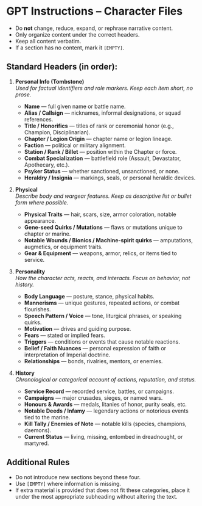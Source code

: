 # GPT Instructions – Character Files

- Do **not** change, reduce, expand, or rephrase narrative content.  
- Only organize content under the correct headers.  
- Keep all content verbatim.  
- If a section has no content, mark it `[EMPTY]`.  

## Standard Headers (in order):

1. **Personal Info (Tombstone)**  
   *Used for factual identifiers and role markers. Keep each item short, no prose.*  
   - **Name** — full given name or battle name.  
   - **Alias / Callsign** — nicknames, informal designations, or squad references.  
   - **Title / Honorifics** — titles of rank or ceremonial honor (e.g., Champion, Disciplinarian).  
   - **Chapter / Legion Origin** — chapter name or legion lineage.  
   - **Faction** — political or military alignment.  
   - **Station / Rank / Billet** — position within the Chapter or force.  
   - **Combat Specialization** — battlefield role (Assault, Devastator, Apothecary, etc.).  
   - **Psyker Status** — whether sanctioned, unsanctioned, or none.  
   - **Heraldry / Insignia** — markings, seals, or personal heraldic devices.  

2. **Physical**  
   *Describe body and wargear features. Keep as descriptive list or bullet form where possible.*  
   - **Physical Traits** — hair, scars, size, armor coloration, notable appearance.  
   - **Gene-seed Quirks / Mutations** — flaws or mutations unique to chapter or marine.  
   - **Notable Wounds / Bionics / Machine-spirit quirks** — amputations, augmetics, or equipment traits.  
   - **Gear & Equipment** — weapons, armor, relics, or items tied to service.  

3. **Personality**  
   *How the character acts, reacts, and interacts. Focus on behavior, not history.*  
   - **Body Language** — posture, stance, physical habits.  
   - **Mannerisms** — unique gestures, repeated actions, or combat flourishes.  
   - **Speech Pattern / Voice** — tone, liturgical phrases, or speaking quirks.  
   - **Motivation** — drives and guiding purpose.  
   - **Fears** — stated or implied fears.  
   - **Triggers** — conditions or events that cause notable reactions.  
   - **Belief / Faith Nuances** — personal expression of faith or interpretation of Imperial doctrine.  
   - **Relationships** — bonds, rivalries, mentors, or enemies.  

4. **History**  
   *Chronological or categorical account of actions, reputation, and status.*  
   - **Service Record** — recorded service, battles, or campaigns.  
   - **Campaigns** — major crusades, sieges, or named wars.  
   - **Honours & Awards** — medals, litanies of honor, purity seals, etc.  
   - **Notable Deeds / Infamy** — legendary actions or notorious events tied to the marine.  
   - **Kill Tally / Enemies of Note** — notable kills (species, champions, daemons).  
   - **Current Status** — living, missing, entombed in dreadnought, or martyred.  

## Additional Rules
- Do not introduce new sections beyond these four.  
- Use `[EMPTY]` where information is missing.  
- If extra material is provided that does not fit these categories, place it under the most appropriate subheading without altering the text.  
